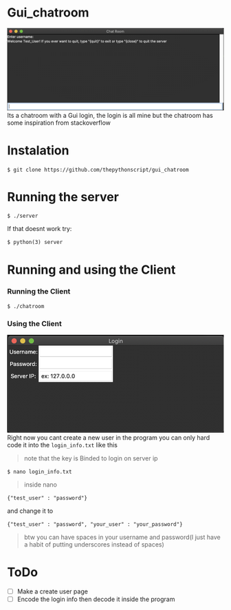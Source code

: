 # Gui_chatroom
![Image of chatroom](chatroomex.png)
Its a chatroom with a Gui login, the login is all mine but the chatroom has some inspiration from stackoverflow
# Instalation
```
$ git clone https://github.com/thepythonscript/gui_chatroom
```
# Running the server
```
$ ./server
```
If that doesnt work try:
```
$ python(3) server
```
# Running and using the Client
### Running the Client
```
$ ./chatroom
```
### Using the Client
![Image of client](loginex.png)
Right now you cant create a new user in the program you can only hard code it into the `login_info.txt`
like this 
> note that the <Return> key is Binded to login on server ip
```
$ nano login_info.txt
```
> inside nano
```
{"test_user" : "password"}
```
and change it to
```
{"test_user" : "password", "your_user" : "your_password"}
```
> btw you can have spaces in your username and password(I just have a habit of putting underscores instead of spaces)

# ToDo
- [ ] Make a create user page
- [ ] Encode the login info then decode it inside the program
